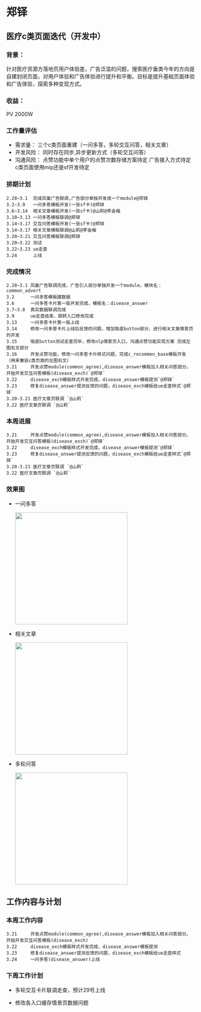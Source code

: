# 郑铎

## 医疗c类页面迭代（开发中）

### 背景：
  针对医疗资源方落地页用户体验差，广告泛滥的问题，搜索医疗垂类今年的方向是自建封闭页面，对用户体验和广告体验进行提升和平衡。目标是提升基础页面体验和广告体验，探索多种变现方式。

### 收益：
PV 2000W

### 工作量评估
* 需求量：
    三个c类页面重建（一问多答，多轮交互问答，相关文章）
* 开发风险：
    同时存在同步,异步更新方式（多轮交互问答）
* 沟通风险：
    点赞功能中单个用户的点赞次数存储方案待定
    广告接入方式待定
    c类页面使用mip还是sf开发待定

### 排期计划

    2.28~3.1  完成凤巢广告联调,广告部分单独开发成一个module@郑铎
    3.2~3.9   一问多答模板开发(一张sf卡)@郑铎
    3.6~3.14  相关文章模板开发(一张sf卡)@山莉@李金梅
    3.10~3.13 一问多答模板联调@郑铎
    3.14~3.17 交互问答模板开发(一张sf卡)@郑铎
    3.14~3.17 相关文章模板联调@山莉@李金梅
    3.20~3.21 交互问答模板联调@郑铎
    3.20~3.22 测试
    3.22~3.23 ue走查
    3.24      上线 
 

### 完成情况

    2.28~3.1 凤巢广告联调完成，广告引入部分单独开发一个module，模块名：common_advert
    3.2      一问多答模板建数据
    3.6      一问多答卡片第一版开发完成，模板名：disease_answer
    3.7~3.8  真实数据联调完成
    3.9      ue走查结束，跳转入口修改完成
    3.13     一问多答卡片第一版上线
    3.14     修改一问多答卡片上线后反馈的问题，增加吸底button部分，进行相关文章情景页的开发
    3.15     吸底button测试走查完毕，修改nlp情景页入口，沟通点赞功能实现方案 完成左图右文部分
    3.16     开发点赞功能，修改一问多答卡片样式问题，完成c_recommen_base模板开发（用来兼容c类页面的左图右文）
    3.21     开发点赞module(common_agree),disease_answer模板加入相关问答部分。开始开发交互问答模板(disease_exch)`@郑铎`
    3.22     disease_exch模板样式开发完成，disease_answer模板提测`@郑铎`
    3.23     修复disease_answer提测反馈的问题，disease_exch模板给ue走查样式`@郑铎`
    3.20-3.21 医疗文章页联调 `@山莉`
    3.22 医疗文章页联调 `@山莉`

### 本周进展

    3.21     开发点赞module(common_agree),disease_answer模板加入相关问答部分。开始开发交互问答模板(disease_exch)`@郑铎`
    3.22     disease_exch模板样式开发完成，disease_answer模板提测`@郑铎`
    3.23     修复disease_answer提测反馈的问题，disease_exch模板给ue走查样式`@郑铎`
    3.20-3.21 医疗文章页联调 `@山莉`
    3.22 医疗文章页联调 `@山莉`
### 效果图

* 一问多答

    <img src="./img/zhengduo/img03.jpg" width="300px">
* 相关文章

    <img src="./img/zhengduo/img04.jpg" width="300px">

* 多轮问答

    <img src="./img/zhengduo/img05.jpg" width="300px">

## 工作内容与计划

### 本周工作内容

    3.21     开发点赞module(common_agree),disease_answer模板加入相关问答部分。开始开发交互问答模板(disease_exch)
    3.22     disease_exch模板样式开发完成，disease_answer模板提测
    3.23     修复disease_answer提测反馈的问题，disease_exch模板给ue走查样式
    3.24     一问多答(disease_answer)上线

### 下周工作计划

* 多轮交互卡片联调走查，预计29号上线

* 修改各入口缓存情景页数据问题
